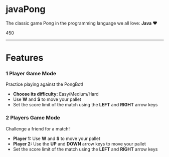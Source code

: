 # javaPong
The classic game Pong in the programming language we all love: <b>Java</b> ♥

450

---

# Features
### 1 Player Game Mode
Practice playing against the PongBot!
* **Choose its difficulty:** Easy/Medium/Hard
* Use **W** and **S** to move your pallet
* Set the score limit of the match using the **LEFT** and **RIGHT** arrow keys


### 2 Players Game Mode
Challenge a friend for a match!
* **Player 1:** Use **W** and **S** to move your pallet
* **Player 2:** Use the **UP** and **DOWN** arrow keys to move your pallet
* Set the score limit of the match using the **LEFT** and **RIGHT** arrow keys

